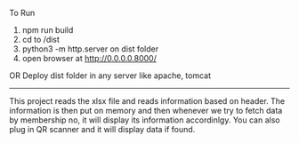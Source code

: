To Run
1. npm run build
2. cd to /dist
3. python3 -m http.server on dist folder
4. open browser at http://0.0.0.0.8000/

OR
Deploy dist folder in any server like apache, tomcat

----------------------------------------------------

This project reads the xlsx file and reads information based on header. The information is then put on memory and then whenever we try to fetch data by membership no, it will display its information accordinlgy. You can also plug in QR scanner and it will display data if found.



